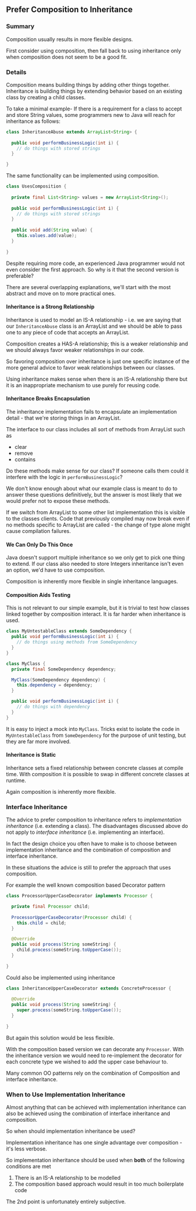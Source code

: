## Prefer Composition to Inheritance

### Summary

Composition usually results in more flexible designs. 

First consider using composition, then fall back to using inheritance only when composition does not seem to be a good fit.

### Details

Composition means building things by adding other things together. Inheritance is building things by extending behavior based on an existing class by creating a child classes.

To take a minimal example- If there is a requirement for a class to accept and store String values, some programmers new to Java will reach for inheritance as follows:

```java
class InheritanceAbuse extends ArrayList<String> {
  
  public void performBusinessLogic(int i) {
    // do things with stored strings
  }

}
```

The same functionality can be implemented using composition.

```java
class UsesComposition {
  
  private final List<String> values = new ArrayList<String>();
  
  public void performBusinessLogic(int i) {
    // do things with stored strings
  }
  
  public void add(String value) {
    this.values.add(value);
  }
  
}
```

Despite requiring more code, an experienced Java programmer would not even consider the first approach. So why is it that the second version is preferable? 

There are several overlapping explanations, we'll start with the most abstract and move on to more practical ones.

#### Inheritance is a Strong Relationship

Inheritance is used to model an IS-A relationship - i.e. we are saying that our `InheritanceAbuse` class is an ArrayList and we should be able to pass one to any piece of code that accepts an ArrayList.

Composition creates a HAS-A relationship; this is a weaker relationship and we should always favor weaker relationships in our code.

So favoring composition over inheritance is just one specific instance of the more general advice to favor weak relationships between our classes.

Using inheritance makes sense when there is an IS-A relationship there but it is an inappropriate mechanism to use purely for reusing code.

#### Inheritance Breaks Encapsulation

The inheritance implementation fails to encapsulate an implementation detail - that we're storing things in an ArrayList.

The interface to our class includes all sort of methods from ArrayList such as 

* clear
* remove
* contains

Do these methods make sense for our class? If someone calls them could it interfere with the logic in `performBusinessLogic`? 

We don't know enough about what our example class is meant to do to answer these questions definitively, but the answer is most likely that we would prefer not to expose these methods. 

If we switch from ArrayList to some other list implementation this is visible to the classes clients. Code that previously compiled may now break even if no methods specific to ArrayList are called - the change of type alone might cause compilation failures.

#### We Can Only Do This Once

Java doesn't support multiple inheritance so we only get to pick one thing to extend. If our class also needed to store Integers inheritance isn't even an option, we'd have to use composition.

Composition is inherently more flexible in single inheritance languages. 

#### Composition Aids Testing

This is not relevant to our simple example, but it is trivial to test how classes linked together by composition interact. It is far harder when inheritance is used.

```java
class MyUntestableClass extends SomeDependency {
  public void performBusinessLogic(int i) {
    // do things using methods from SomeDependency 
  }
}
```

```java
class MyClass {
  private final SomeDependency dependency;

  MyClass(SomeDependency dependency) {
    this.dependency = dependency;
  }

  public void performBusinessLogic(int i) {
    // do things with dependency 
  }
}
```
It is easy to inject a mock into `MyClass`. Tricks exist to isolate the code in `MyUntestableClass` from `SomeDependency` for the purpose of unit testing, but they are far more involved.

#### Inheritance is Static

Inheritance sets a fixed relationship between concrete classes at compile time. With composition it is possible to swap in different concrete classes at runtime. 

Again composition is inherently more flexible.

### Interface Inheritance

The advice to prefer composition to inheritance refers to *implementation inheritance* (i.e. extending a class). The disadvantages discussed  above do not apply to *interface inheritance* (i.e. implementing an interface).

In fact the design choice you often have to make is to choose between implementation inheritance and the combination of composition and interface inheritance.

In these situations the advice is still to prefer the approach that uses composition.

For example the well known composition based Decorator pattern

```java
class ProcessorUpperCaseDecorator implements Processor {

  private final Processor child;
  
  ProcessorUpperCaseDecorator(Processor child) {
    this.child = child;
  }

  @Override
  public void process(String someString) {
    child.process(someString.toUpperCase());
  }
  
}
```

Could also be implemented using inheritance

```java
class InheritanceUpperCaseDecorator extends ConcreteProcessor {
  
  @Override
  public void process(String someString) {
    super.process(someString.toUpperCase());
  }
  
}
```

But again this solution would be less flexible.

With the composition based version we can decorate any `Processor`. With the inheritance version we would need to re-implement the decorator for each concrete type we wished to add the upper case behaviour to.

Many common OO patterns rely on the combination of Composition and interface inheritance.

### When to Use Implementation Inheritance

Almost anything that can be achieved with implementation inheritance can also be achieved using the combination of interface inheritance and composition.

So when should implementation inheritance be used?

Implementation inheritance has one single advantage over composition - it's less verbose.

So implementation inheritance should be used when **both** of the following conditions are met

1. There is an IS-A relationship to be modelled
2. The composition based approach would result in too much boilerplate code

The 2nd point is unfortunately entirely subjective.

